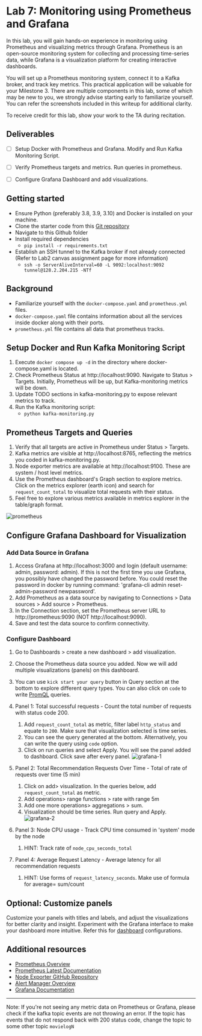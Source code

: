 # Lab 7: Monitoring using Prometheus and Grafana
In this lab, you will gain hands-on experience in monitoring using Prometheus and visualizing metrics through Grafana. Prometheus is an open-source monitoring system for collecting and processing time-series data, while Grafana is a visualization platform for creating interactive dashboards. 

You will set up a Prometheus monitoring system, connect it to a Kafka broker, and track key metrics. This practical application will be valuable for your Milestone 3. There are multiple components in this lab, some of which may be new to you, we strongly advise starting early to familiarize yourself. You can refer the screenshots included in this writeup for additional clarity.

To receive credit for this lab, show your work to the TA during recitation.

## Deliverables
- [ ] Setup Docker with Prometheus and Grafana.	Modify and Run Kafka Monitoring Script.
- [ ] Verify Prometheus targets and metrics. Run queries in prometheus.
- [ ] Configure Grafana Dashboard and add visualizations.


## Getting started
- Ensure Python (preferably 3.8, 3.9, 3.10) and Docker is installed on your machine.
- Clone the starter code from this [Git repository](https://github.com/XueyingJia/mlip-monitoring-lab) 
- Navigate to this Github folder
- Install required dependencies
    - `pip install -r requirements.txt`
- Establish an SSH tunnel to the Kafka broker if not already connected (Refer to Lab2 canvas assignment page for more information)
    - `ssh -o ServerAliveInterval=60 -L 9092:localhost:9092 tunnel@128.2.204.215 -NTf`

## Background
- Familiarize yourself with the `docker-compose.yaml` and `prometheus.yml` files.
- `docker-compose.yaml` file contains information about all the services inside docker along with their ports. 
- `prometheus.yml` file contains all data that prometheus tracks.

## Setup Docker and Run Kafka Monitoring Script
1. Execute `docker compose up -d` in the directory where docker-compose.yaml is located.
2. Check Prometheus Status at http://localhost:9090. Navigate to Status > Targets. Initially, Prometheus will be up, but Kafka-monitoring metrics will be down.
3. Update TODO sections in kafka-monitoring.py to expose relevant metrics to track.
4. Run the Kafka monitoring script: 
    - `python kafka-monitoring.py`

## Prometheus Targets and Queries
1. Verify that all targets are active in Prometheus under Status > Targets.
2. Kafka metrics are visible at http://localhost:8765, reflecting the metrics you coded in kafka-monitoring.py.
3. Node exporter metrics are available at http://localhost:9100. These are system / host level metrics.
4. Use the Prometheus dashboard's Graph section to explore metrics. Click on the metrics explorer (earth icon) and search for `request_count_total` to visualize total requests with their status.
5. Feel free to explore various metrics available in metrics explorer in the table/graph format.

![prometheus](https://github.com/tanya-5/mlip-monitoring-lab/assets/40654673/fba3a56a-3f25-4ea6-8f49-f88cebdefbbb)

## Configure Grafana Dashboard for Visualization
### Add Data Source in Grafana
1. Access Grafana at http://localhost:3000 and login (default username: admin, password: admin). If this is not the first time you use Grafana, you possibly have changed the password before. You could reset the password in docker by running command: 'grafana-cli admin reset-admin-password newpassword'.
2. Add Prometheus as a data source by navigating to Connections > Data sources > Add source > Prometheus.
3. In the Connection section, set the Prometheus server URL to http://prometheus:9090 (NOT http://localhost:9090).
4. Save and test the data source to confirm connectivity.


### Configure Dashboard
1. Go to Dashboards > create a new dashboard > add visualization.
2. Choose the Prometheus data source you added. Now we will add multiple visualizations (panels) on this dashboard. 
3. You can use `kick start your query` button in Query section at the bottom to explore different query types. You can also click on `code` to write [PromQL](https://grafana.com/blog/2020/02/04/introduction-to-promql-the-prometheus-query-language/) queries.
4. Panel 1: Total successful requests - Count the total number of requests with status code 200. 
   1. Add `request_count_total` as metric, filter label `http_status` and equate to `200`. Make sure that visualization selected is time series. 
   2. You can see the query generated at the bottom. Alternatively, you can write the query using `code` option.
   3. Click on run queries and select Apply. You will see the panel added to dashboard. Click save after every panel.
   ![grafana-1](https://github.com/tanya-5/mlip-monitoring-lab/assets/40654673/b7e16578-aacf-429e-b0da-57938e392010)
   
5. Panel 2: Total Recommendation Requests Over Time - Total of rate of requests over time (5 min)
   1. Click on add> visualization. In the queries below, add `request_count_total` as metric. 
   2. Add operations> range functions > rate  with range 5m
   3. Add one more operations> aggregations > sum. 
   4. Visualization should be time series. Run query and Apply. 
   ![grafana-2](https://github.com/tanya-5/mlip-monitoring-lab/assets/40654673/375f1f62-20d7-45d4-a479-dc862c824ae8)

6. Panel 3: Node CPU usage - Track CPU time consumed in 'system' mode by the node
   1. HINT: Track rate of `node_cpu_seconds_total`

7. Panel 4: Average Request Latency - Average latency for all recommendation requests
   1. HINT: Use forms of `request_latency_seconds`. Make use of formula for average= sum/count



## Optional: Customize panels
Customize your panels with titles and labels, and adjust the visualizations for better clarity and insight. 
Experiment with the Grafana interface to make your dashboard more intuitive. Refer this for [dashboard](https://grafana.com/grafana/dashboards/) configurations.


## Additional resources
- [Prometheus Overview](https://prometheus.io/docs/introduction/overview/)
- [Prometheus Latest Documentation](https://prometheus.io/docs/prometheus/latest/migration/)
- [Node Exporter GitHub Repository](https://github.com/prometheus/node_exporter)
- [Alert Manager Overview](https://prometheus.io/docs/alerting/latest/overview/)
- [Grafana Documentation](https://grafana.com/docs/)
---


Note: If you're not seeing any metric data on Prometheus or Grafana, please check if the kafka topic events are not throwing an error. If the topic has events that do not respond back with 200 status code, change the topic to some other topic `movielogN`
